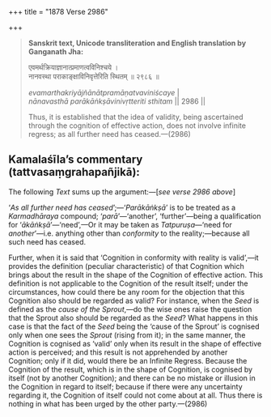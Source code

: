 +++
title = "1878 Verse 2986"

+++
> **Sanskrit text, Unicode transliteration and English translation by Ganganath Jha:** 
>
> एवमर्थक्रियाज्ञानात्प्रमाणत्वविनिश्चये ।  
> नानवस्था पराकाङ्क्षाविनिवृत्तेरिति स्थितम् ॥ २९८६ ॥ 
>
> *evamarthakriyājñānātpramāṇatvaviniścaye* \|  
> *nānavasthā parākāṅkṣāvinivṛtteriti sthitam* \|\| 2986 \|\| 
>
> Thus, it is established that the idea of validity, being ascertained through the cognition of effective action, does not involve infinite regress; as all further need has ceased.—(2986)



## Kamalaśīla’s commentary (tattvasaṃgrahapañjikā):

The following *Text* sums up the argument:—[*see verse 2986 above*]

‘*As all further need has ceased*’;—‘*Parākāṅkṣā*’ is to be treated as a *Karmadhāraya* compound; ‘*parā*’—‘another’, ‘further’—being a qualification for ‘*ākāṅkṣā*’—‘need’,—Or it may be taken as *Tatpuruṣa*—‘need for *another*’—i.e. anything other than *conformity* to the reality;—because all such need has ceased.

Further, when it is said that ‘Cognition in conformity with reality is valid’,—it provides the definition (peculiar characteristic) of that Cognition which brings about the result in the shape of the Cognition of effective action. This definition is not applicable to the Cognition of the result itself; under the circumstances, how could there be any room for the objection that this Cognition also should be regarded as valid? For instance, when the *Seed* is defined as the *cause of the Sprout*,—do the wise ones raise the question that the Sprout also should be regarded as the *Seed*? What happens in this case is that the fact of the *Seed* being the ‘cause of the Sprout’ is cognised only when one sees the *Sprout* (rising from it); in the same manner, the Cognition is cognised as ‘valid’ only when its result in the shape of effective action is perceived; and this result is not apprehended by another Cognition; only if it did, would there be an Infinite Regress. Because the Cognition of the result, which is in the shape of Cognition, is cognised by itself (not by another Cognition); and there can be no mistake or illusion in the Cognition in regard to itself; because if there were any uncertainty regarding it, the Cognition of itself could not come about at all. Thus there is nothing in what has been urged by the other party.—(2986)



